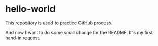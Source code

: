# hello-world
This repository is used to practice GitHub process.

And now I want to do some small change for the README. It's my first hand-in request.
